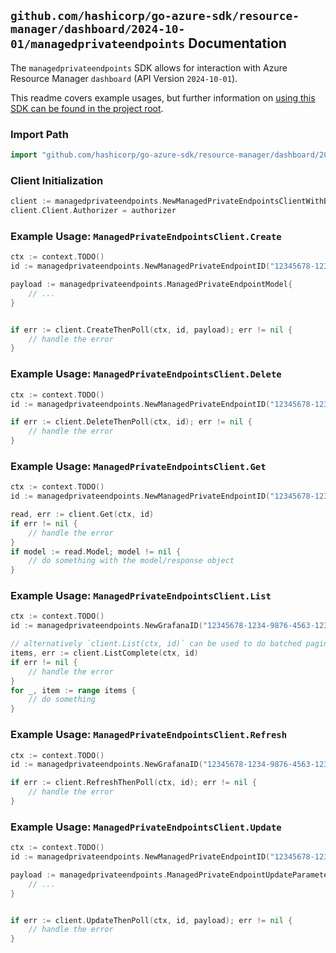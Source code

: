
## `github.com/hashicorp/go-azure-sdk/resource-manager/dashboard/2024-10-01/managedprivateendpoints` Documentation

The `managedprivateendpoints` SDK allows for interaction with Azure Resource Manager `dashboard` (API Version `2024-10-01`).

This readme covers example usages, but further information on [using this SDK can be found in the project root](https://github.com/hashicorp/go-azure-sdk/tree/main/docs).

### Import Path

```go
import "github.com/hashicorp/go-azure-sdk/resource-manager/dashboard/2024-10-01/managedprivateendpoints"
```


### Client Initialization

```go
client := managedprivateendpoints.NewManagedPrivateEndpointsClientWithBaseURI("https://management.azure.com")
client.Client.Authorizer = authorizer
```


### Example Usage: `ManagedPrivateEndpointsClient.Create`

```go
ctx := context.TODO()
id := managedprivateendpoints.NewManagedPrivateEndpointID("12345678-1234-9876-4563-123456789012", "example-resource-group", "grafanaName", "managedPrivateEndpointName")

payload := managedprivateendpoints.ManagedPrivateEndpointModel{
	// ...
}


if err := client.CreateThenPoll(ctx, id, payload); err != nil {
	// handle the error
}
```


### Example Usage: `ManagedPrivateEndpointsClient.Delete`

```go
ctx := context.TODO()
id := managedprivateendpoints.NewManagedPrivateEndpointID("12345678-1234-9876-4563-123456789012", "example-resource-group", "grafanaName", "managedPrivateEndpointName")

if err := client.DeleteThenPoll(ctx, id); err != nil {
	// handle the error
}
```


### Example Usage: `ManagedPrivateEndpointsClient.Get`

```go
ctx := context.TODO()
id := managedprivateendpoints.NewManagedPrivateEndpointID("12345678-1234-9876-4563-123456789012", "example-resource-group", "grafanaName", "managedPrivateEndpointName")

read, err := client.Get(ctx, id)
if err != nil {
	// handle the error
}
if model := read.Model; model != nil {
	// do something with the model/response object
}
```


### Example Usage: `ManagedPrivateEndpointsClient.List`

```go
ctx := context.TODO()
id := managedprivateendpoints.NewGrafanaID("12345678-1234-9876-4563-123456789012", "example-resource-group", "grafanaName")

// alternatively `client.List(ctx, id)` can be used to do batched pagination
items, err := client.ListComplete(ctx, id)
if err != nil {
	// handle the error
}
for _, item := range items {
	// do something
}
```


### Example Usage: `ManagedPrivateEndpointsClient.Refresh`

```go
ctx := context.TODO()
id := managedprivateendpoints.NewGrafanaID("12345678-1234-9876-4563-123456789012", "example-resource-group", "grafanaName")

if err := client.RefreshThenPoll(ctx, id); err != nil {
	// handle the error
}
```


### Example Usage: `ManagedPrivateEndpointsClient.Update`

```go
ctx := context.TODO()
id := managedprivateendpoints.NewManagedPrivateEndpointID("12345678-1234-9876-4563-123456789012", "example-resource-group", "grafanaName", "managedPrivateEndpointName")

payload := managedprivateendpoints.ManagedPrivateEndpointUpdateParameters{
	// ...
}


if err := client.UpdateThenPoll(ctx, id, payload); err != nil {
	// handle the error
}
```

